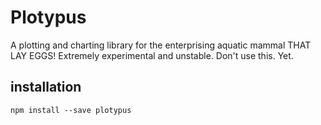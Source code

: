 # Plotypus
A plotting and charting library for the enterprising aquatic mammal THAT LAY EGGS!
Extremely experimental and unstable. Don't use this. Yet. 

## installation
    npm install --save plotypus

